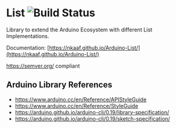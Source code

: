 # List ![Build Status](https://github.com/nkaaf/List/workflows/Arduino%20Library%20CI/badge.svg)

Library to extend the Arduino Ecosystem with different List Implementations.

Documentation: [https://nkaaf.github.io/Arduino-List/](https://nkaaf.github.io/Arduino-List/)

https://semver.org/ compliant

## Arduino Library References

* https://www.arduino.cc/en/Reference/APIStyleGuide
* https://www.arduino.cc/en/Reference/StyleGuide
* https://arduino.github.io/arduino-cli/0.19/library-specification/
* https://arduino.github.io/arduino-cli/0.19/sketch-specification/
